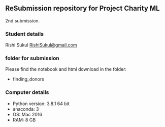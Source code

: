 ## ReSubmission repository for Project Charity ML
2nd submission.

### Student details
Rishi Sukul
RishiSukul@gmail.com

### folder for submission
Please find the notebook and html download in the folder:
- finding_donors

### Computer details
- Python version: 3.8.1 64 bit
- anaconda: 3
- OS: Mac 2016
- RAM: 8 GB

